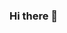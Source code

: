 ### Hi there 👋

<!--
**AbhishekMahadik/AbhishekMahadik** is a ✨ _special_ ✨ repository because its `README.md` (this file) appears on your GitHub profile.

Here are some ideas to get you started:
Hi, I am abhishek mahadik a final year it engineering student. 
- 🔭 I’m currently working on ...
- 🌱 I’m currently learning SQL, Python.
- 👯 I’m looking to collaborate on ...
- 🤔 I’m looking for help with ...
- 💬 Ask me about ...
- 📫 How to reach me: ...
- 😄 Pronouns: He/Him
- ⚡ Fun fact: ...
-->
